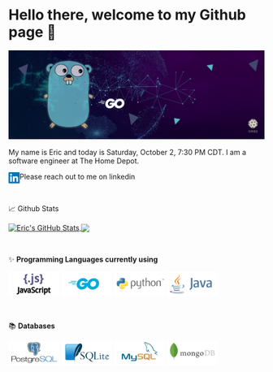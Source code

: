 # Hello there, welcome to my Github page 👋

<img type="content" src="Images/GithubGoBanner.jpeg" alt-text="Banner"/>

My name is Eric and today is Saturday, October 2, 7:30 PM CDT. I am a software engineer at The Home Depot.

Please reach out to me on linkedin <a href="https://www.linkedin.com/in/ericcchiu/">
  <img align="left" alt="Eric's Linkedin" width="22px" src="Images/icons/linkedin-icon.svg" />
</a>

&nbsp;

:chart_with_upwards_trend: Github Stats

<div float="left">
  <a href="https://github.com/ericcchiu/ericcchiu">
    <img align="center" src="https://github-readme-stats.vercel.app/api?username=ericcchiu&show_icons=true&line_height=27&count_private=true&title_color=ffffff&text_color=c9cacc&icon_color=2bbc8a&bg_color=1d1f21" alt="Eric's GitHub Stats" />
  </a>
  <a href="https://github.com/ericcchiu/ericcchiu">
    <img align="center" src="https://github-readme-stats.vercel.app/api/top-langs/?username=ericcchiu&hide=moustache&langs_count=10&layout=compact&title_color=ffffff&text_color=c9cacc&icon_color=2bbc8a&bg_color=1d1f21" />
  </a> 
</div>


&nbsp;

✨ **Programming Languages currently using**

<div float="left">
  <img type="content" height="50" src="Images/javascript-ar21.svg" alt-text="JavaScript"/>
  <img type="content" height="50" src="Images/golang-ar21.svg"  alt-text="Golang"/>
  <img type="content" height="50" src="Images/python-ar21.svg"  alt-text="Python"/>
  <img type="content" height="50" src="Images/java-ar21.svg"  alt-text="Java"/>
</div>

&nbsp;

:books: **Databases**

<div float="left">
  <img type="content" height="50" src="Images/postgresql-ar21.svg"  alt-text="PostgreSQL" />
  <img type="content" height="50" src="Images/sqlite-ar21.svg"  alt-text="Sqlite" />
  <img type="content" height="50" src="Images/mysql-ar21.svg"   alt-text="MySQL" />
  <img type="content" height="50" src="Images/mongodb-ar21.svg"   alt-text="MongoDB" />
</div>


<!--
**ericcchiu/ericcchiu** is a ✨ _special_ ✨ repository because its `README.md` (this file) appears on your GitHub profile.

Here are some ideas to get you started:

- 🔭 I’m currently working on ...
- 🌱 I’m currently learning ...
- 👯 I’m looking to collaborate on ...
- 🤔 I’m looking for help with ...
- 💬 Ask me about ...
- 📫 How to reach me: ...
- 😄 Pronouns: ...
- ⚡ Fun fact: ...
-->

